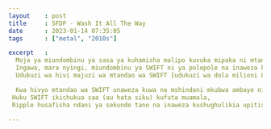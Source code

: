 ```yaml
---
layout    : post
title     : 5FDP - Wash It All The Way
date      : 2023-01-14 07:35:05
tags      : ["metal", "2010s"]

excerpt   : 
  Moja ya miundombinu ya sasa ya kuhamisha malipo kuvuka mipaka ni mtandao wa SWIFT (Society for Worldwide Interbank Financial Telecommunication). 
  Ingawa, mara nyingi, miundombinu ya SWIFT ni ya polepole na inaweza kuhusisha uhamisho kati ya benki kadhaa za kati (kila moja ikichukua ada ya muamala). 
  Udukuzi wa hivi majuzi wa mtandao wa SWIFT [udukuzi wa dola milioni 81], pia, umeonyesha kuwa unajitahidi kukabiliana na kuimarisha usalama wa wigo wa miundombinu yake.

  Kwa hivyo mtandao wa SWIFT unaweza kuwa na mshindani mkubwa ambaye ni Ripple? 
 Huku SWIFT ikichukua saa (au hata siku) kufuta muamala, 
 Ripple husafisha ndani ya sekunde tano na inaweza kushughulikia upitishaji sawa na mtandao wa Visa.

---
```


